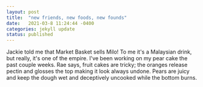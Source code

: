 ```yaml
---
layout: post
title:  "new friends, new foods, new founds"
date:   2021-03-8 11:24:44 -0400
categories: jekyll update
status: published
---
```

Jackie told me that Market Basket sells Milo! To me it's a Malaysian drink, but really, it's one of the empire. I've been working on my pear cake the past couple weeks. Rae says, fruit cakes are tricky; the oranges release pectin and glosses the top making it look always undone. Pears are juicy and keep the dough wet and deceptively uncooked while the bottom burns.